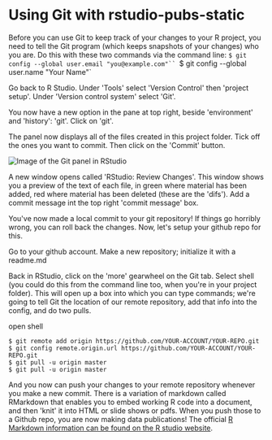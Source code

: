 # Using Git with rstudio-pubs-static

Before you can use Git to keep track of your changes to your R project, you need to tell the Git program (which keeps snapshots of your changes) who you are. Do this with these two commands via the command line:
`$ git config --global user.email "you@example.com"``
`$ git config --global user.name "Your Name"`

Go back to R Studio. Under 'Tools' select 'Version Control' then 'project setup'. Under 'Version control system' select 'Git'.

You now have a new option in the pane at top right, beside 'environment' and 'history': 'git'. Click on 'git'.

The panel now displays all of the files created in this project folder. Tick off the ones you want to commit. Then click on the 'Commit' button.

![Image of the Git panel in RStudio](https://i.imgur.com/6CiY06Q.png)

A new window opens called 'RStudio: Review Changes'. This window shows you a preview of the text of each file, in green where material has been added, red where material has been deleted (these are the 'difs'). Add a commit message int the top right 'commit message' box.

You've now made a local commit to your git repository! If things go horribly wrong, you can roll back the changes. Now, let's setup your github repo for this.

Go to your github account. Make a new repository; initialize it with a readme.md

Back in RStudio, click on the 'more' gearwheel on the Git tab. Select shell (you could do this from the command line too, when you're in your project folder). This will open up a box into which you can type commands; we're going to tell Git the location of our remote repository, add that info into the config, and do two pulls.

open shell
```shell
$ git remote add origin https://github.com/YOUR-ACCOUNT/YOUR-REPO.git
$ git config remote.origin.url https://github.com/YOUR-ACCOUNT/YOUR-REPO.git
$ git pull -u origin master
$ git pull -u origin master
```
And you now can push your changes to your remote repository whenever you make a new commit. There is a variation of markdown called RMarkdown that enables you to embed working R code into a document, and then 'knit' it into HTML or slide shows or pdfs. When you push those to a Github repo, you are now making data publications! The official [R Markdown information can be found on the R studio website](https://shiny.rstudio.com/articles/rmarkdown.html).
